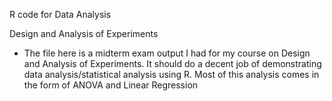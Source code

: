 R code for Data Analysis

Design and Analysis of Experiments
  - The file here is a midterm exam output I had for my course on Design and Analysis of Experiments. It should do a decent job of demonstrating data analysis/statistical analysis using R. Most of this analysis comes in the form of ANOVA and Linear Regression
